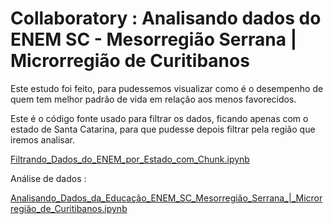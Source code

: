 # Collaboratory : Analisando dados do ENEM SC - Mesorregião Serrana | Microrregião de Curitibanos

Este estudo foi feito, para pudessemos visualizar como é o desempenho de quem tem melhor padrão de vida em relação aos menos favorecidos.

Este é o código fonte usado para filtrar os dados, ficando apenas com o estado de Santa Catarina, para que pudesse depois filtrar pela região que iremos analisar.

[Filtrando_Dados_do_ENEM_por_Estado_com_Chunk.ipynb](/Filtrando_Dados_do_ENEM_por_Estado_com_Chunk.ipynb)

Análise de dados : 

[Analisando_Dados_da_Educação_ENEM_SC_Mesorregião_Serrana_|_Microrregião_de_Curitibanos.ipynb](/Analisando_Dados_da_Educação_ENEM_SC_Mesorregião_Serrana_|_Microrregião_de_Curitibanos.ipynb)
